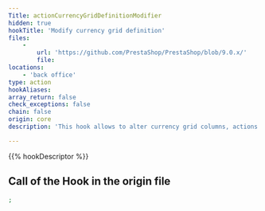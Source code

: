 ```yaml
---
Title: actionCurrencyGridDefinitionModifier
hidden: true
hookTitle: 'Modify currency grid definition'
files:
    -
        url: 'https://github.com/PrestaShop/PrestaShop/blob/9.0.x/'
        file: 
locations:
    - 'back office'
type: action
hookAliases: 
array_return: false
check_exceptions: false
chain: false
origin: core
description: 'This hook allows to alter currency grid columns, actions and filters'

---
```


{{% hookDescriptor %}}

## Call of the Hook in the origin file

```php
;
```
